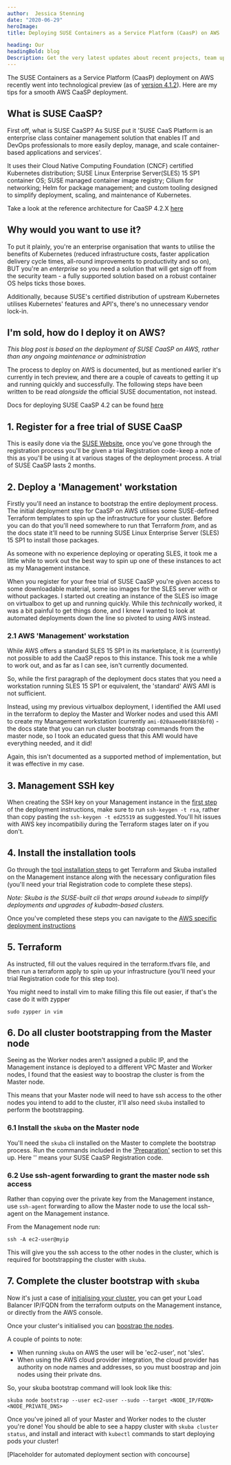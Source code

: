 ```yaml
---
author:  Jessica Stenning
date: "2020-06-29"
heroImage:
title: Deploying SUSE Containers as a Service Platform (CaasP) on AWS

heading: Our
headingBold: blog
Description: Get the very latest updates about recent projects, team updates, thoughts and industry news from our team of EngineerBetter experts.
---
```


The SUSE Containers as a Service Platform (CaasP) deployment on AWS recently went into technological preview (as of [version 4.1.2](https://www.suse.com/releasenotes/x86_64/SUSE-CAASP/4/#_deployment_on_aws_as_technology_preview)). Here are my tips for a smooth AWS CaaSP deployment.

## What is SUSE CaaSP?
First off, what is SUSE CaaSP? As SUSE put it 'SUSE CaaS Platform is an enterprise class container management solution that enables IT and DevOps professionals to more easily deploy, manage, and scale container-based applications and services'.

It uses their Cloud Native Computing Foundation (CNCF) certified Kubernetes distribution; SUSE Linux Enterprise Server(SLES) 15 SP1 container OS; SUSE managed container image registry; Cilium for networking; Helm for package management; and custom tooling designed to simplify deployment, scaling, and maintenance of Kubernetes.

Take a look at the reference architecture for CaaSP 4.2.X [here](https://documentation.suse.com/suse-caasp/4.2/html/caasp-deployment/_deployment_scenarios.html#_default_deployment_scenario)

## Why would you want to use it?
To put it plainly, you're an enterprise organisation that wants to utilise the benefits of Kubernetes (reduced infrastructure costs, faster application delivery cycle times, all-round improvements to productivity and so on), BUT you're an _enterprise_ so you need a solution that will get sign off from the security team - a fully supported solution based on a robust container OS helps ticks those boxes.

Additionally, because SUSE's certified distribution of upstream Kubernetes utilises Kubernetes' features and API's, there's no unnecessary vendor lock-in.

## I'm sold, how do I deploy it on AWS?
_This blog post is based on the deployment of SUSE CaaSP on AWS, rather than any ongoing maintenance or administration_

The process to deploy on AWS is documented, but as mentioned earlier it's currently in tech preview, and there are a couple of caveats to getting it up and running quickly and successfully. The following steps have been written to be read _alongside_ the official SUSE documentation, not instead.

Docs for deploying SUSE CaaSP 4.2 can be found [here](https://documentation.suse.com/suse-caasp/4.2/html/caasp-deployment/_deployment_instructions.html#)

## 1. Register for a free trial of SUSE CaaSP
This is easily done via the [SUSE Website](), once you've gone through the registration process you'll be given a trial Registration code - keep a note of this as you'll be using it at various stages of the deployment process. A trial of SUSE CaaSP lasts 2 months.

## 2. Deploy a 'Management' workstation
Firstly you'll need an instance to bootstrap the entire deployment process. The initial deployment step for CaaSP on AWS utilises some SUSE-defined Terraform templates to spin up the infrastructure for your cluster. Before you can do that you'll need somewhere to run that Terraform _from_, and as the docs state it'll need to be running SUSE Linux Enterprise Server (SLES) 15 SP1 to install those packages.

As someone with no experience deploying or operating SLES, it took me a little while to work out the best way to spin up one of these instances to act as my Management instance.

When you register for your free trial of SUSE CaaSP you're given access to some downloadable material, some iso images for the SLES server with or without packages. I started out creating an instance of the SLES iso image on virtualbox to get up and running quickly. While this _technically_ worked, it was a bit painful to get things done, and I knew I wanted to look at automated deployments down the line so pivoted to using AWS instead.

### 2.1 AWS 'Management' workstation
While AWS offers a standard SLES 15 SP1 in its marketplace, it is (currently) not possible to add the CaaSP repos to this instance. This took me a while to work out, and as far as I can see, isn't currently documented.

So, while the first paragraph of the deployment docs states that you need a workstation running SLES 15 SP1 or equivalent, the 'standard' AWS AMI is not sufficient.

Instead, using my previous virtualbox deployment, I identified the AMI used in the terraform to deploy the Master and Worker nodes and used this AMI to create my Management workstation (currently `ami-020aaee0bf8836bf0`) - the docs state that you can run cluster bootstrap commands from the master node, so I took an educated guess that this AMI would have everything needed, and it did!

Again, this isn't documented as a supported method of implementation, but it was effective in my case.

## 3. Management SSH key
When creating the SSH key on your Management instance in the [first step](https://documentation.suse.com/suse-caasp/4.2/html/caasp-deployment/_deployment_instructions.html#ssh.configuration) of the deployment instructions, make sure to run `ssh-keygen -t rsa`, rather than copy pasting the `ssh-keygen -t ed25519` as suggested. You'll hit issues with AWS key incompatibiliy during the Terraform stages later on if you don't.

## 4. Install the installation tools
Go through the [tool installation steps](https://documentation.suse.com/suse-caasp/4.2/html/caasp-deployment/_deployment_instructions.html#_installation_tools) to get Terraform and Skuba installed on the Management instance along with the necessary configuration files (you'll need your trial Registration code to complete these steps).

_Note: Skuba is the SUSE-built cli that wraps around `kubeadm` to simplify deployments and upgrades of kubadm-based clusters._

Once you've completed these steps you can navigate to the [AWS specific deployment instructions](https://documentation.suse.com/suse-caasp/4.2/html/caasp-deployment/_deployment_instructions.html#_deployment_on_amazon_web_services_aws)

## 5. Terraform
As instructed, fill out the values required in the terraform.tfvars file, and then run a terraform apply to spin up your infrastructure (you'll need your trial Registration code for this step too).

You might need to install vim to make filling this file out easier, if that's the case do it with zypper
```
sudo zypper in vim
```

## 6. Do all cluster bootstrapping from the Master node
Seeing as the Worker nodes aren't assigned a public IP, and the Management instance is deployed to a different VPC Master and Worker nodes, I found that the easiest way to boostrap the cluster is from the Master node.

This means that your Master node will need to have ssh access to the other nodes you intend to add to the cluster, it'll also need `skuba` installed to perform the bootstrapping.

### 6.1 Install the `skuba` on the Master node
You'll need the `skuba` cli installed on the Master to complete the bootstrap process.  Run the commands included in the ['Preparation'](https://documentation.suse.com/suse-caasp/4.2/html/caasp-deployment/bootstrap.html#_install_skuba) section to set this up. Here '<PRODUCT-KEY>' means your SUSE CaaSP Registration code.

### 6.2 Use ssh-agent forwarding to grant the master node ssh access
Rather than copying over the private key from the Management instance, use `ssh-agent` forwarding to allow the Master node to use the local ssh-agent on the Management instance.

From the Management node run:
```
ssh -A ec2-user@myip
```

This will give you the ssh access to the other nodes in the cluster, which is required for bootstrapping the cluster with `skuba`.

## 7. Complete the cluster bootstrap with `skuba`
Now it's just a case of [initialising your cluster](https://documentation.suse.com/suse-caasp/4.2/html/caasp-deployment/bootstrap.html#_amazon_web_services_aws_cpi), you can get your Load Balancer IP/FQDN from the terraform outputs on the Management instance, or directly from the AWS console.

Once your cluster's initialised you can [boostrap the nodes](https://documentation.suse.com/suse-caasp/4.2/html/caasp-deployment/bootstrap.html#cluster.bootstrap).

A couple of points to note:
- When running `skuba` on AWS the user will be 'ec2-user', not 'sles'.
- When using the AWS cloud provider integration, the cloud provider has authority on node names and addresses, so you must boostrap and join nodes using their private dns.

So, your skuba bootstrap command will look look like this:
```
skuba node bootstrap --user ec2-user --sudo --target <NODE_IP/FQDN> <NODE_PRIVATE_DNS>
```

Once you've joined all of your Master and Worker nodes to the cluster you're done! You should be able to see a happy cluster with `skuba cluster status`, and install and interact with `kubectl` commands to start deploying pods your cluster!


[Placeholder for automated deployment section with concourse]
